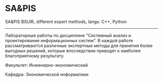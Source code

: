 # SA&amp;PIS
SA&amp;PIS BSUIR, different expert methods, langs: C++, Python

---
Лабораторные работы по дисциплине "Системный анализ и проектирование информационных систем".
В каждой работе рассматриваются различные экспертные методы для принятия более выгодных решений, которые впоследствии приводят к наиболее благоприятному результату.

Факультет: Инженерно-экономический

Кафедра: Экономической информатики
